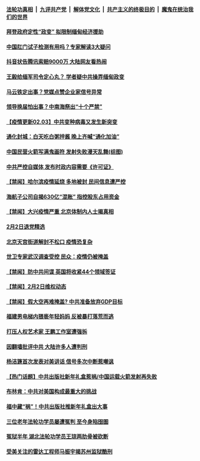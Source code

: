 

####  [法轮功真相](../../../../basic/blob/master/README.md?t=02031401) &nbsp;|&nbsp; [九评共产党](../../../../9ping.md/blob/master/README.md?t=02031401) &nbsp;|&nbsp; [解体党文化](../../../../jtdwh.md/blob/master/README.md?t=02031401)  &nbsp;|&nbsp; [共产主义的终极目的](../../../../gczydzjmd.md/blob/master/README.md?t=02031401) &nbsp;|&nbsp; [魔鬼在统治我们的世界](../../../../mgztzwmdsj.md/blob/master/README.md?t=02031401) 

#### [拜登政府定性“政变” 拟限制缅甸经济援助](../pages/prog204/a103045835.md?t=02031401) 

#### [中国肛门试子检测有用吗？专家解读3大疑问](../pages/prog204/a103045818.md?t=02031401) 

#### [抖音状告腾讯索赔9000万 大陆网友看热闹](../pages/prog204/a103045815.md?t=02031401) 

#### [王毅给缅军司令定心丸？ 学者疑中共操弄缅甸政变](../pages/prog204/a103045806.md?t=02031401) 

#### [马云铁定出事？党媒点赞企业家信号异常](../pages/prog204/a103045778.md?t=02031401) 

#### [领导换届怕出事？中南海祭出“十个严禁”](../pages/prog204/a103045753.md?t=02031401) 

#### [【疫情更新02.03】中共变种病毒又发生新突变](../pages/prog204/a103044952.md?t=02031401) 

#### [通化封城：白天吃白粥拌酱 晚上齐喊“通化加油”](../pages/prog204/a103045650.md?t=02031401) 

#### [中国民营火箭写满鬼画符 发射失败漫天乱舞(组图)](../pages/prog204/a103045626.md?t=02031401) 

#### [中共严控自媒体 发布时政内容需要《许可证》](../pages/prog204/a103045591.md?t=02031401) 

#### [【禁闻】哈尔滨疫情延烧 多地被封 民间信息遭严控](../pages/prog204/a103045454.md?t=02031401) 


#### [海航子公司自揭630亿“混账” 指控股东占用资金](../pages/prog204/a103045471.md?t=02031401) 

#### [【禁闻】大兴疫情严重 北京体制内人士揭真相](../pages/prog204/a103045509.md?t=02031401) 

#### [2月2日退党精选](../pages/prog204/a103045502.md?t=02031401) 

#### [北京天宫街道解封不松口 疫情恐复杂](../pages/prog204/a103045491.md?t=02031401) 

#### [世卫专家武汉调查受控 民众：疫情仍被掩盖](../pages/prog204/a103045495.md?t=02031401) 

#### [【禁闻】防中共间谍 英国将收紧44个领域签证](../pages/prog204/a103045469.md?t=02031401) 

#### [【禁闻】2月2日维权动态](../pages/prog204/a103045444.md?t=02031401) 

#### [【禁闻】假大空再难掩盖? 中共准备放弃GDP目标](../pages/prog204/a103045430.md?t=02031401) 

#### [福建男电梯内猥亵年轻妈妈 反被暴打落荒而逃](../pages/prog204/a103045186.md?t=02031401) 

#### [打压人权艺术家 王鹏工作室遭强拆](../pages/prog204/a103045328.md?t=02031401) 

#### [因翻墙批评中共 大陆许多人遭判刑](../pages/prog204/a103045299.md?t=02031401) 

#### [杨洁篪首次发表对美讲话 信号多次中断惹嘲讽](../pages/prog204/a103045286.md?t=02031401) 

#### [【热门话题】中共出版社新年礼盒惹祸/中国运载火箭发射再失败](../pages/prog204/a103045235.md?t=02031401) 

#### [布林肯：中共对美国构成最重大的挑战](../pages/prog204/a103045243.md?t=02031401) 

#### [福中藏“祸”！中共出版社推新年礼盒出大事](../pages/prog204/a103045210.md?t=02031401) 

#### [三位老年法轮功学员屡遭冤判 至今身陷囹圄](../pages/prog204/a103045223.md?t=02031401) 

#### [冤狱半年 湖北法轮功学员王琼两肋骨被砍断](../pages/prog204/a103045215.md?t=02031401) 

#### [受美关注的雷达工程师马振宇揭苏州监狱酷刑](../pages/prog204/a103045208.md?t=02031401) 

